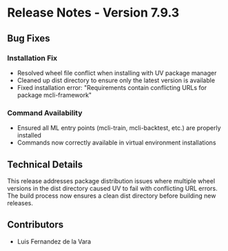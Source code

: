 # Release Notes - Version 7.9.3

## Bug Fixes

### Installation Fix
- Resolved wheel file conflict when installing with UV package manager
- Cleaned up dist directory to ensure only the latest version is available
- Fixed installation error: "Requirements contain conflicting URLs for package mcli-framework"

### Command Availability
- Ensured all ML entry points (mcli-train, mcli-backtest, etc.) are properly installed
- Commands now correctly available in virtual environment installations

## Technical Details

This release addresses package distribution issues where multiple wheel versions in the dist directory caused UV to fail with conflicting URL errors. The build process now ensures a clean dist directory before building new releases.

## Contributors
- Luis Fernandez de la Vara
